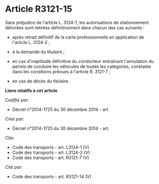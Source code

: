 # Article R3121-15

Sans préjudice de l'article L. 3124-1, les autorisations de stationnement délivrées sont retirées définitivement dans chacun
des cas suivants :

- après retrait définitif de la carte professionnelle en application de l'article L. 3124-2 ;

- à la demande du titulaire ;

- en cas d'inaptitude définitive du conducteur entraînant l'annulation du permis de conduire les véhicules de toutes les
catégories, constatée dans les conditions prévues à l'article R. 3121-7 ;

- en cas de décès du titulaire.

**Liens relatifs à cet article**

_Codifié par_:

  - Décret n°2014-1725 du 30 décembre 2014 - art.

_Créé par_:

  - Décret n°2014-1725 du 30 décembre 2014 - art.

_Cite_:

  - Code des transports - art. L3124-1 (V)
  - Code des transports - art. L3124-2 (V)
  - Code des transports - art. R3121-7 (V)

_Cité par_:

  - Code des transports - art. R3121-14 (V)
